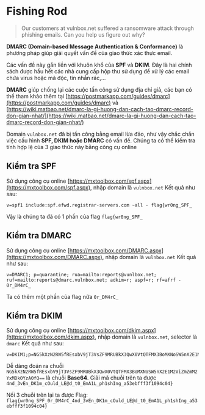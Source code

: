 # Fishing Rod
>Our customers at vulnbox.net suffered a ransomware attack through phishing emails. Can you help us figure out why?

**DMARC (Domain-based Message Authentication & Conformance)** là phương pháp giúp giải quyết vấn đề của giao thức xác thực email.

Các vấn đề này gắn liền với khuôn khổ của **SPF** và **DKIM**. Đây là hai chính sách được hầu hết các nhà cung cấp hộp thư sử dụng để xử lý các email chứa virus hoặc mã độc, tin nhắn rác,...

**DMARC** giúp chống lại các cuộc tấn công sử dụng địa chỉ giả, các bạn có thể tham khảo thêm tại [https://postmarkapp.com/guides/dmarc](https://postmarkapp.com/guides/dmarc) và [https://wiki.matbao.net/dmarc-la-gi-huong-dan-cach-tao-dmarc-record-don-gian-nhat/](https://wiki.matbao.net/dmarc-la-gi-huong-dan-cach-tao-dmarc-record-don-gian-nhat/)

Domain `vulnbox.net` đã bị tấn công bằng email lừa đảo, như vậy chắc chắn việc cấu hình **SPF, DKIM hoặc DMARC** có vấn đề.
Chúng ta có thể kiếm tra tính hợp lệ của 3 giao thức này bằng công cụ online

## Kiểm tra SPF
Sử dụng công cụ online [https://mxtoolbox.com/spf.aspx](https://mxtoolbox.com/spf.aspx), nhập domain là `vulnbox.net`
Kết quả như sau:
```
v=spf1 include:spf.efwd.registrar-servers.com ~all - flag{wr0ng_SPF_
```

Vậy là chúng ta đã có 1 phần của flag `flag{wr0ng_SPF_`

## Kiểm tra DMARC
Sử dụng công cụ online [https://mxtoolbox.com/DMARC.aspx](https://mxtoolbox.com/DMARC.aspx), nhập domain là `vulnbox.net`
Kết quả như sau:
```
v=DMARC1; p=quarantine; rua=mailto:reports@vunlbox.net; ruf=mailto:reports@dmarc.vulnbox.net; adkim=r; aspf=r; rf=afrf - 0r_DM4rC_
```
Ta có thêm một phần của flag nữa `0r_DM4rC_`

## Kiểm tra DKIM
Sử dụng công cụ online [https://mxtoolbox.com/dkim.aspx](https://mxtoolbox.com/dkim.aspx), nhập domain là `vulnbox.net`, selector là `dmarc`
Kết quả như sau:
```
v=DKIM1;p=NG5kXzN2RW5fREsxbV9jT3VsZF9MRUBkX3QwX0VtQTFMX3BoMXNoSW5nX2E1M2ViZmZmM2YxMDk0YzA0fQ==
```
Dễ dàng đoán ra chuỗi `NG5kXzN2RW5fREsxbV9jT3VsZF9MRUBkX3QwX0VtQTFMX3BoMXNoSW5nX2E1M2ViZmZmM2YxMDk0YzA0fQ==` là chuỗi **Base64**. Giải mã chuỗi trên ta được `4nd_3vEn_DK1m_cOuld_LE@d_t0_EmA1L_ph1shIng_a53ebfff3f1094c04}`

Nối 3 chuỗi trên lại ta được Flag: `flag{wr0ng_SPF_0r_DM4rC_4nd_3vEn_DK1m_cOuld_LE@d_t0_EmA1L_ph1shIng_a53ebfff3f1094c04}`